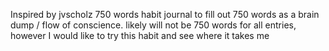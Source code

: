 Inspired by jvscholz 750 words habit
journal to fill out 750 words as a brain dump / flow of conscience. 
likely will not be 750 words for all entries, however I would like to try this habit and see where it takes me